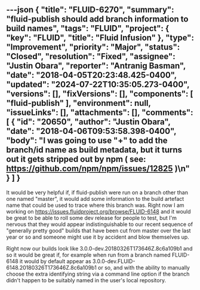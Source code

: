 ---json
{
  "title": "FLUID-6270",
  "summary": "fluid-publish should add branch information to build names",
  "tags": "FLUID",
  "project": {
    "key": "FLUID",
    "title": "Fluid Infusion"
  },
  "type": "Improvement",
  "priority": "Major",
  "status": "Closed",
  "resolution": "Fixed",
  "assignee": "Justin Obara",
  "reporter": "Antranig Basman",
  "date": "2018-04-05T20:23:48.425-0400",
  "updated": "2024-07-22T10:35:05.273-0400",
  "versions": [],
  "fixVersions": [],
  "components": [
    "fluid-publish"
  ],
  "environment": null,
  "issueLinks": [],
  "attachments": [],
  "comments": [
    {
      "id": "20650",
      "author": "Justin Obara",
      "date": "2018-04-06T09:53:58.398-0400",
      "body": "I was going to use \"+\" to add the branch/id name as build metadata, but it turns out it gets stripped out by npm ( see: <https://github.com/npm/npm/issues/12825> )\n"
    }
  ]
}
---
It would be very helpful if, if fluid-publish were run on a branch other than one named "master", it would add some information to the build artefact name that could be used to trace where this branch was. Right now I am working on <https://issues.fluidproject.org/browse/FLUID-6148> and it would be great to be able to roll some dev release for people to test, but I'm nervous that they would appear indistinguishable to our recent sequence of "generally pretty good" builds that have been cut from master over the last year or so and someone might use it by accident and blow themselves up.

Right now our builds look like 3.0.0-dev.20180326T173646Z.8c6a109b1 and so it would be great if, for example when run from a branch named FLUID-6148 it would by default appear as 3.0.0-dev.FLUID-6148.20180326T173646Z.8c6a109b1 or so, and with the ability to manually choose the extra identifying string via a command line option if the branch didn't happen to be suitably named in the user's local repository.

        